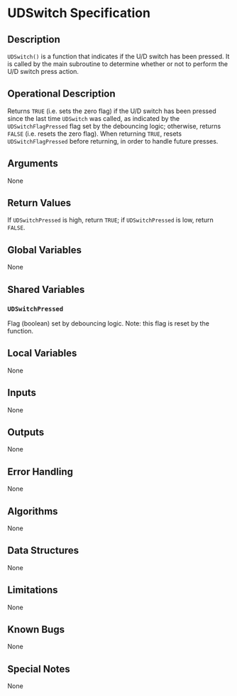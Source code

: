 # UDSwitch Specification

## Description

`UDSwitch()` is a function that indicates if the U/D switch
has been pressed.
It is called by the main subroutine to determine whether or not to perform
the U/D switch press action.

## Operational Description

Returns `TRUE` (i.e. sets the zero flag) if the U/D switch has been pressed
since the last time `UDSwitch` was called,
as indicated by the `UDSwitchFlagPressed` flag set by the debouncing logic;
otherwise,
returns `FALSE` (i.e. resets the zero flag).
When returning `TRUE`, resets `UDSwitchFlagPressed` before returning,
in order to handle future presses.

## Arguments

None

## Return Values

If `UDSwitchPressed` is high, return `TRUE`;
if `UDSwitchPressed` is low, return `FALSE`.

## Global Variables

None

## Shared Variables

### `UDSwitchPressed`

Flag (boolean) set by debouncing logic.
Note: this flag is reset by the function.

## Local Variables

None

## Inputs

None

## Outputs

None

## Error Handling

None

## Algorithms

None

## Data Structures

None

## Limitations

None

## Known Bugs

None

## Special Notes

None
